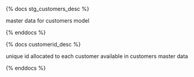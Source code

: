 {% docs stg_customers_desc %}

master data for customers model

{% enddocs %}

{% docs customerid_desc %}

unique id allocated to each customer available in customers master data

{% enddocs %}